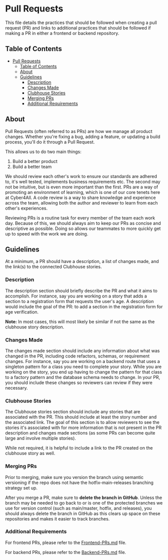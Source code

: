 # Pull Requests

This file details the practices that should be followed when creating a pull request (PR) and links to additional practices that should be followed if making a PR in either a frontend or backend repository.

## Table of Contents

- [Pull Requests](#pull-requests)
  - [Table of Contents](#table-of-contents)
  - [About](#about)
  - [Guidelines](#guidelines)
    - [Description](#description)
    - [Changes Made](#changes-made)
    - [Clubhouse Stories](#clubhouse-stories)
    - [Merging PRs](#merging-prs)
    - [Additional Requirements](#additional-requirements)

## About

Pull Requests (often referred to as PRs) are how we manage all product changes. Whether you're fixing a bug, adding a feature, or updating a build process, you'll do it through a Pull Request.

This allows us to do two main things:
1. Build a better product
2. Build a better team

We should review each other's work to ensure our standards are adhered to, it's well tested, implements business requirements etc. The second may not be intuitive, but is even more important than the first. PRs are a way of promoting an environment of learning, which is one of our core tenets here at Cyber4All. A code review is a way to share knowledge and experience across the team, allowing both the author and reviewer to learn from each other's experiences.

Reviewing PRs is a routine task for every member of the team each work day. Because of this, we should always aim to keep our PRs as concise and descriptive as possible. Doing so allows our teammates to more quickly get up to speed with the work we are doing.

## Guidelines

At a minimum, a PR should have a description, a list of changes made, and the link(s) to the connected Clubhouse stories.

### Description

The description section should briefly describe the PR and what it aims to accomplish.  For instance, say you are working on a story that adds a section to a registration form that requests the user's age.  A description would include the goal of the PR: to add a section in the registration form for age verification.

**Note:** In most cases, this will most likely be similar if not the same as the clubhouse story description.

### Changes Made

The changes made section should include any information about what was changed in the PR, including code refactors, schemas, or requirement changes.  For instance, say you are working on a backend route that uses a singleton pattern for a class you need to complete your story.  While you are working on the story, you end up having to change the pattern for that class to a factory pattern and the database schema needs to change.  In your PR, you should include these changes so reviewers can review if they were necessary.

### Clubhouse Stories

The Clubhouse stories section should include any stories that are associated with the PR.  This should include at least the story number and the associated link.  The goal of this section is to allow reviewers to see the stories it's associated with for more information that is not present in the PR description and changes made sections (as some PRs can become quite large and involve multiple stories).

While not required, it is helpful to include a link to the PR created on the clubhouse story as well.

### Merging PRs

Prior to merging, make sure you version the branch using semantic versioning if the repo does not have the hotfix-main-releases branching strategy set up.

After you merge a PR, make sure to **delete the branch in GitHub**.  Unless the branch may be needed to go back to or is one of the protected branches we use for version control (such as main/master, hotfix, and releases), you should always delete the branch in GitHub as this clears up space on these repositories and makes it easier to track branches.

### Additional Requirements

For frontend PRs, please refer to the [Frontend-PRs.md](Frontend-PRs.md) file.

For backend PRs, please refer to the [Backend-PRs.md](Backend-PRs.md) file.
